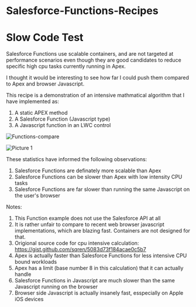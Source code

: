# Salesforce-Functions-Recipes

# Slow Code Test

Salesforce Functions use scalable containers, and are not targeted at performance scenarios even though they are good candidates to reduce specific high cpu tasks currently running in Apex.

I thought it would be interesting to see how far I could push them compared to Apex and browser Javascript.

This recipe is a demonstration of an intensive mathmatical algorithm that I have implemented as:

1. A static APEX method
2. A Salesforce Function (Javascript type)
3. A Javascript function in an LWC control

![Functions-compare](https://user-images.githubusercontent.com/41508645/143964508-90c2dea3-aa2e-45c6-ab09-26d3a85889d3.gif)


![Picture 1](https://user-images.githubusercontent.com/41508645/143961229-0aabdbe8-aa9b-43d7-94ce-e3e3771d7e0f.png)


These statistics have informed the following observations:

1. Salesforce Functions are definately more scalable than Apex
2. Salesforce Functions can be slower than Apex with low intensity CPU tasks
3. Salesforce Functions are far slower than running the same Javascript on the user's browser


Notes:

1. This Function example does not use the Salesforce API at all
2. It is rather unfair to compare to recent web browser javascript implementations, which are blazing fast. Containers are not designed for that.
3. Origional source code for cpu intensive calculation: https://gist.github.com/sqren/5083d73f184acae0c5b7
4. Apex is actually faster than Salesforce Functions for less intensive CPU bound workloads
5. Apex has a limit (base number 8 in this calculation) that it can actually handle
6. Salesforce Functions in Javascript are much slower than the same Javascript running on the browser
7. Browser side Javascript is actually insanely fast, esspecially on Apple iOS devices
